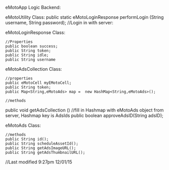 eMotoApp Logic Backend:

eMotoUtility Class:
    public static eMotoLoginResponse performLogin (String username, String password); //Login in with server: 

eMotoLoginResponse Class: 

    //Properties
    public boolean success;
    public String token;
    public String idle;
    public String username

eMotoAdsCollection Class: 

    //properties 
    public eMotoCell myEMotoCell;
    public String token;
    public Map<String,eMotoAds> map =  new HashMap<String,eMotoAds>();

    //methods
   public void getAdsCollection () //fill in Hashmap with eMotoAds object from server, Hashmap key is AdsIds
   public boolean approveAdsID(String adsID);


eMotoAds Class:
   
    //methods
    public String id();
    public String scheduleAssetId();
    public String getAdsImageURL();
    public String getAdsThumbnailURL();


//Last modified 9:27pm 12/01/15
